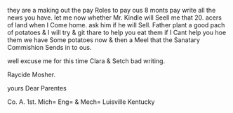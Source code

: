 they are a making out the pay Roles to pay ous 8 monts pay  write all the news you have. let me now whether Mr. Kindle will Seell me that 20. acers of land when I Come home. ask him if he will Sell. Father plant a good pach of potatoes & I will try & git thare to help you eat them if I Cant help you hoe them  we have Some potatoes now & then a Meel that the Sanatary Commishion Sends in to ous. 

well excuse me for this time Clara & Setch bad writing. 

Raycide Mosher.

yours Dear Parentes 

Co. A. 1st. Mich= Eng= & Mech= Luisville Kentucky